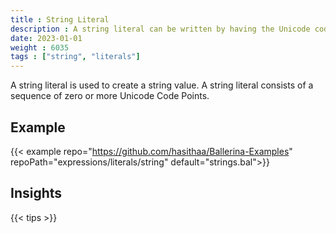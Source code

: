 ```yaml
---
title : String Literal
description : A string literal can be written by having the Unicode code points wrapped using two double quotes `"`.
date: 2023-01-01
weight : 6035
tags : ["string", "literals"]
---
```


A string literal is used to create a string value. A string literal consists of a sequence of zero or more Unicode Code Points.

<!--more-->

## Example

{{< example repo="https://github.com/hasithaa/Ballerina-Examples" repoPath="expressions/literals/string" default="strings.bal">}}

## Insights

{{< tips >}}